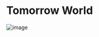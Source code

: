 # Tomorrow World
 
![image](https://github.com/zyinanzhen1/zyinanzhen1/assets/151722663/44a44176-4a2f-45af-88c2-c6a46f3a64d5)
